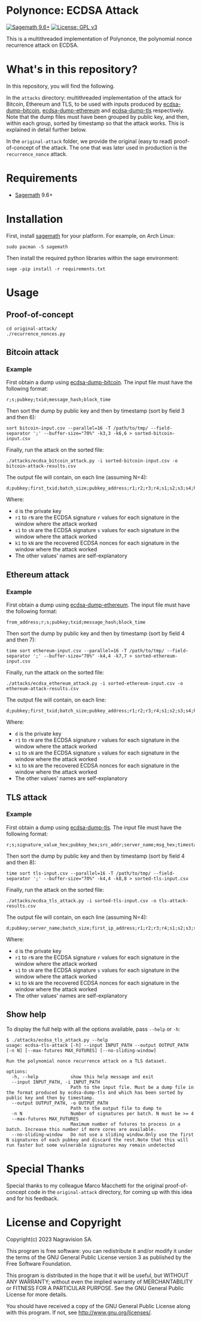 # Polynonce: ECDSA Attack

[![Sagemath 9.6+](https://img.shields.io/badge/sagemath-9.6+-blue.svg)](https://www.sagemath.org/index.html) [![License: GPL v3](https://img.shields.io/badge/license-GPL%20v3-blue.svg)](http://www.gnu.org/licenses/gpl-3.0)

This is a multithreaded implementation of Polynonce, the polynomial nonce recurrence attack on ECDSA.

# What's in this repository?

In this repository, you will find the following.

In the `attacks` directory: multithreaded implementation of the attack for Bitcoin, Ethereum and TLS,
to be used with inputs produced by
[ecdsa-dump-bitcoin](https://github.com/kudelskisecurity/ecdsa-dump-bitcoin),
[ecdsa-dump-ethereum](https://github.com/kudelskisecurity/ecdsa-dump-ethereum) and
[ecdsa-dump-tls](https://github.com/kudelskisecurity/ecdsa-dump-tls)
respectively.
Note that the dump files must have been grouped by public key, and then, within each group, sorted by timestamp so that
the attack works. This is explained in detail further below.

In the `original-attack` folder, we provide the original (easy to read) proof-of-concept of the attack.
The one that was later used in production is the `recurrence_nonce` attack.

# Requirements

* [Sagemath](https://www.sagemath.org/) 9.6+

# Installation

First, install [sagemath](https://www.sagemath.org/) for your platform.
For example, on Arch Linux:

```
sudo pacman -S sagemath
```

Then install the required python libraries within the sage environment:

```
sage -pip install -r requirements.txt
```

# Usage

## Proof-of-concept

```
cd original-attack/
./recurrence_nonces.py
```

## Bitcoin attack

### Example

First obtain a dump using [ecdsa-dump-bitcoin](https://github.com/kudelskisecurity/ecdsa-dump-bitcoin).
The input file must have the following format:

```
r;s;pubkey;txid;message_hash;block_time
```

Then sort the dump by public key and then by timestamp (sort by field 3 and then 6):

```
sort bitcoin-input.csv --parallel=16 -T /path/to/tmp/ --field-separator ';' --buffer-size="70%" -k3,3 -k6,6 > sorted-bitcoin-input.csv
```

Finally, run the attack on the sorted file:

```
./attacks/ecdsa_bitcoin_attack.py -i sorted-bitcoin-input.csv -o bitcoin-attack-results.csv
```

The output file will contain, on each line (assuming N=4):

```
d;pubkey;first_txid;batch_size;pubkey_address;r1;r2;r3;r4;s1;s2;s3;s4;hash1;hash2;hash3;hash4;k1;k2;k3;k4;block_time1;block_time2;block_time3;block_time4
```

Where:

* `d` is the private key
* `r1` to `rN` are the ECDSA signature `r` values for each signature in the window where the attack worked
* `s1` to `sN` are the ECDSA signature `s` values for each signature in the window where the attack worked
* `k1` to `kN` are the recovered ECDSA nonces for each signature in the window where the attack worked
* The other values' names are self-explanatory

## Ethereum attack

### Example

First obtain a dump using [ecdsa-dump-ethereum](https://github.com/kudelskisecurity/ecdsa-dump-ethereum).
The input file must have the following format:

```
from_address;r;s;pubkey;txid;message_hash;block_time
```

Then sort the dump by public key and then by timestamp (sort by field 4 and then 7):

```
time sort ethereum-input.csv --parallel=16 -T /path/to/tmp/ --field-separator ';' --buffer-size="70%" -k4,4 -k7,7 > sorted-ethereum-input.csv
```

Finally, run the attack on the sorted file:

```
./attacks/ecdsa_ethereum_attack.py -i sorted-ethereum-input.csv -o ethereum-attack-results.csv
```

The output file will contain, on each line:

```
d;pubkey;first_txid;batch_size;pubkey_address;r1;r2;r3;r4;s1;s2;s3;s4;hash1;hash2;hash3;hash4;k1;k2;k3;k4;block_time1;block_time2;block_time3;block_time4
```

Where:

* `d` is the private key
* `r1` to `rN` are the ECDSA signature `r` values for each signature in the window where the attack worked
* `s1` to `sN` are the ECDSA signature `s` values for each signature in the window where the attack worked
* `k1` to `kN` are the recovered ECDSA nonces for each signature in the window where the attack worked
* The other values' names are self-explanatory

## TLS attack

### Example

First obtain a dump using [ecdsa-dump-tls](https://github.com/kudelskisecurity/ecdsa-dump-tls).
The input file must have the following format:

```
r;s;signature_value_hex;pubkey_hex;src_addr;server_name;msg_hex;timestamp

```

Then sort the dump by public key and then by timestamp (sort by field 4 and then 8):

```
time sort tls-input.csv --parallel=16 -T /path/to/tmp/ --field-separator ';' --buffer-size="70%" -k4,4 -k8,8 > sorted-tls-input.csv
```

Finally, run the attack on the sorted file:

```
./attacks/ecdsa_tls_attack.py -i sorted-tls-input.csv -o tls-attack-results.csv
```

The output file will contain, on each line (assuming N=4):

```
d;pubkey;server_name;batch_size;first_ip_address;r1;r2;r3;r4;s1;s2;s3;s4;hash1;hash2;hash3;hash4;k1;k2;k3;k4;timestamp1;timestamp2;timestamp3;timestamp4
```

Where:

* `d` is the private key
* `r1` to `rN` are the ECDSA signature `r` values for each signature in the window where the attack worked
* `s1` to `sN` are the ECDSA signature `s` values for each signature in the window where the attack worked
* `k1` to `kN` are the recovered ECDSA nonces for each signature in the window where the attack worked
* The other values' names are self-explanatory

## Show help

To display the full help with all the options available, pass `--help` or `-h`:

```
$ ./attacks/ecdsa_tls_attack.py --help
usage: ecdsa-tls-attack [-h] --input INPUT_PATH --output OUTPUT_PATH [-n N] [--max-futures MAX_FUTURES] [--no-sliding-window]

Run the polynomial nonce recurrence attack on a TLS dataset.

options:
  -h, --help            show this help message and exit
  --input INPUT_PATH, -i INPUT_PATH
                        Path to the input file. Must be a dump file in the format produced by ecdsa-dump-tls and which has been sorted by public key and then by timestamp.
  --output OUTPUT_PATH, -o OUTPUT_PATH
                        Path to the output file to dump to
  -n N                  Number of signatures per batch. N must be >= 4
  --max-futures MAX_FUTURES
                        Maximum number of futures to process in a batch. Increase this number if more cores are available.
  --no-sliding-window   Do not use a sliding window.Only use the first N signatures of each pubkey and discard the rest.Note that this will run faster but some vulnerable signatures may remain undetected
```

# Special Thanks

Special thanks to my colleague Marco Macchetti for the original proof-of-concept code in the `original-attack`
directory, for coming up with this idea and for his feedback.

# License and Copyright

Copyright(c) 2023 Nagravision SA.

This program is free software: you can redistribute it and/or modify it under the terms of the GNU General Public
License version 3 as published by the Free Software Foundation.

This program is distributed in the hope that it will be useful, but WITHOUT ANY WARRANTY; without even the implied
warranty of MERCHANTABILITY or FITNESS FOR A PARTICULAR PURPOSE. See the GNU General Public License for more details.

You should have received a copy of the GNU General Public License along with this program. If not,
see http://www.gnu.org/licenses/.

